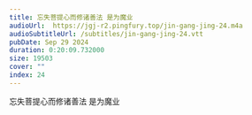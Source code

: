 ```yaml
---
title: 忘失菩提心而修诸善法 是为魔业
audioUrl:  https://jgj-r2.pingfury.top/jin-gang-jing-24.m4a
audioSubtitleUrl: /subtitles/jin-gang-jing-24.vtt
pubDate: Sep 29 2024
duration: 0:20:09.732000
size: 19503
cover: ""
index: 24
---
```

忘失菩提心而修诸善法 是为魔业